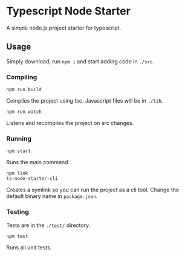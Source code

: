 # Typescript Node Starter

A simple node.js project starter for typescript.

## Usage

Simply download, run `npm i` and start adding code in `./src`.

### Compiling

```shell
npm run build
```

Compiles the project using tsc. Javascript files will be in `./lib`.

```shell
npm run watch
```

Listens and recompiles the project on src changes.

### Running

```shell
npm start
```

Runs the main command.

```shell
npm link
ts-node-starter-cli
```

Creates a symlink so you can run the project as a cli tool. Change the default binary name in `package.json`.

### Testing

Tests are in the `./test/` directory.

```shell
npm test
```

Runs all unit tests.
